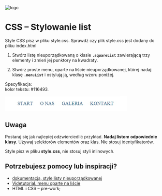 <img alt="logo" src="http://coderslab.pl/svg/logo-coderslab.svg" width="400">

# CSS &ndash; Stylowanie list
Style CSS pisz w pliku style.css. Sprawdź czy plik style.css jest dodany do pliku index.html

1. Stwórz listę nieuporządkowaną o klasie **`.squareList`** zawierającą trzy elementy i zmień jej punktory na kwadraty.

2. Stwórz proste menu, oparte na liście nieuporządkowanej, której nadaj klasę **`.menuList`** i ostylują ją, według wzoru poniżej.  

  Specyfikacja:   
  kolor tekstu: #116493.

![lista](images/lista.jpg)

## Uwaga
Postaraj się jak najlepiej odzwierciedlić przykład. **Nadaj listom odpowiednie klasy**.
Używaj selektorów elementów oraz klas. Nie stosuj identyfikatorów.

Style pisz w pliku **style.css**, nie stosuj styli inlinowych.

## Potrzebujesz pomocy lub inspiracji?
* [dokumentacja, style listy nieuporządkowanej](https://developer.mozilla.org/pl/docs/Web/CSS/list-style-type)
* [Videtutorial, menu oparte na liście](https://www.youtube.com/watch?v=rDiiIhVuODQ)
* HTML i CSS &ndash; pre-work;
